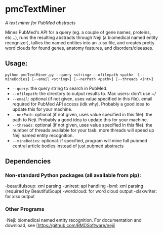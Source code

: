 # pmcTextMiner
*A text miner for PubMed abstracts*

Mines PubMed's API for a query (eg. a couple of gene names, proteins, etc...),
runs the resulting abstracts through Neji (a biomedical named entity
recognizer), tallies the named entities into an .xlsx file, and creates pretty
word clouds for found genes, anatomy features, and disorders/diseases.

## Usage:
`python pmcTextMiner.py --query <string> --ofilepath <path>  [--mineBodies] [--email <string>] [--nerPath <path>] [--threads <int>]`
- `--query`: the query string to search in PubMed.
- `--ofilepath`: the directory to output results to. Mac users: don't use ~/
- `--email`: optional (if not given, uses value specified in this file). email required for PubMed API access (idk why). Probably a good idea to update this for your machine.
- `--nerPath`: optional (if not given, uses value specified in this file). the path to Neji. Probably a good idea to update this for your machine.
- `--threads`: optional (if not given, uses value specified in this file). the number of threads available for your task. more threads will speed up Neji named entity recognition.
- `--mineBodies`: optional. if specified, program will mine full pubmed central article bodies instead of just pubmed abstracts

## Dependencies

### Non-standard Python packages (all available from pip):
-beautifulsoup: xml parsing
-unirest: api handling
-lxml: xml parsing (required by BeautifulSoup)
-wordcloud: for word cloud output
-xlsxwriter: for xlsx output

### Other Programs
-Neji: biomedical named entity recognition. For documentation and download, see [https://github.com/BMDSoftware/neji]
